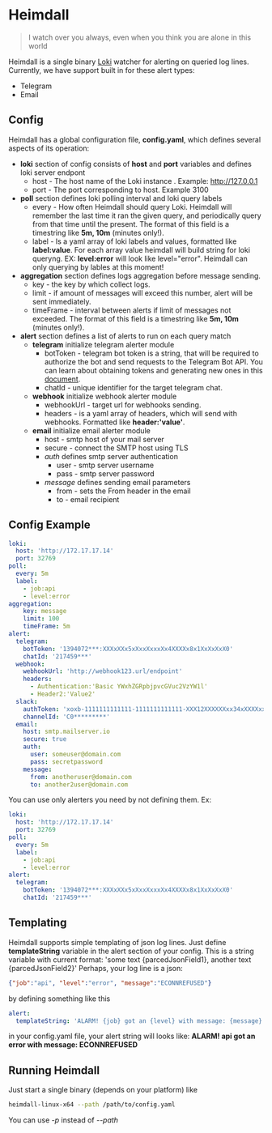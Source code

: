 # Heimdall

> I watch over you always, even when you think you are alone in this world

Heimdall is a single binary [Loki](https://github.com/grafana/loki) watcher for alerting on queried log lines.
Currently, we have support built in for these alert types:

- Telegram
- Email

## Config

Heimdall has a global configuration file, **config.yaml**, which defines several aspects of its operation:

- **loki** section of config consists of **host** and **port** variables and defines loki server endpont
  - host - The host name of the Loki instance . Example: http://127.0.0.1
  - port -  The port corresponding to host. Example 3100
- **poll** section defines loki polling interval and loki query labels
  - every - How often Heimdall should query Loki. Heimdall will remember the last time it ran the given query, and periodically query from that time until the present. The format of this field is a timestring like **5m, 10m** (minutes only!).
  - label - Is a yaml array of loki labels and values, formatted like **label:value**. For each array value heimdall will build string for loki queryng. EX: **level:error** will look like level="error". Heimdall can only querying by lables at this moment!
- **aggregation** section defines logs aggregation before message sending.
  - key - the key by which collect logs.
  - limit - if amount of messages will exceed this number, alert will be sent immediately.
  - timeFrame - interval between alerts if limit of messages not exceeded. The format of this field is a timestring like **5m, 10m** (minutes only!).
- **alert** section defines a list of alerts to run on each query match
  - **telegram** initialize telegram alerter module
    - botToken - telegram bot token is a string, that will be required to authorize the bot and send requests to the Telegram Bot API. You can learn about obtaining tokens and generating new ones in this [document](https://core.telegram.org/bots#botfather).
    - chatId - unique identifier for the target telegram chat.
  - **webhook** initialize webhook alerter module
    - webhookUrl - target url for webhooks sending.
    - headers - is a yaml array of headers, which will send with webhooks. Formatted like **header:'value'**.
  - **email** initialize email alerter module
    - host - smtp host of your mail server
    - secure - connect the SMTP host using TLS
    - *auth* defines smtp server authentication
      - user - smtp server username
      - pass - smtp server password
    - *message* defines sending email parameters
      - from - sets the From header in the email
      - to - email recipient

## Config Example

```yaml
loki: 
  host: 'http://172.17.17.14'
  port: 32769
poll:
  every: 5m
  label:
    - job:api
    - level:error
aggregation:
    key: message
    limit: 100
    timeFrame: 5m
alert:
  telegram:
    botToken: '1394072***:XXXxXXx5xXxxXxxxXx4XXXXx8x1XxXxXxX0'
    chatId: '217459***'
  webhook:
    webhookUrl: 'http://webhook123.url/endpoint'
    headers:
      - Authentication:'Basic YWxhZGRpbjpvcGVuc2VzYW1l'
      - Header2:'Value2'
  slack:
    authToken: 'xoxb-1111111111111-1111111111111-XXX12XXXXXXxx34xXXXXxxxx'
    channelId: 'C0*********'
  email:
    host: smtp.mailserver.io
    secure: true
    auth: 
      user: someuser@domain.com
      pass: secretpassword
    message:
      from: anotheruser@domain.com
      to: another2user@domain.com
```

You can use only alerters you need by not defining them. Ex:

```yaml
loki: 
  host: 'http://172.17.17.14'
  port: 32769
poll:
  every: 5m
  label:
    - job:api
    - level:error
alert:
  telegram:
    botToken: '1394072***:XXXxXXx5xXxxXxxxXx4XXXXx8x1XxXxXxX0'
    chatId: '217459***'
```

## Templating

Heimdall supports simple templating of json log lines. Just define **templateString** variable in the alert section of your config.
This is a string variable with current format: 'some text {parcedJsonField1}, another text {parcedJsonField2}'
Perhaps, your log line is a json:

```json
{"job":"api", "level":"error", "message":"ECONNREFUSED"}
```

by defining something like this

```yaml
alert:
  templateString: 'ALARM! {job} got an {level} with message: {message}'
```

in your config.yaml file, your alert string will looks like: **ALARM! api got an error with message: ECONNREFUSED**

## Running Heimdall

Just start a single binary (depends on your platform) like

```bash
heimdall-linux-x64 --path /path/to/config.yaml
```

You can use *-p* instead of *\-\-path*

